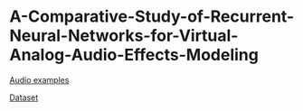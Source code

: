 # A-Comparative-Study-of-Recurrent-Neural-Networks-for-Virtual-Analog-Audio-Effects-Modeling

[Audio examples](https://stefanofasciani.com/2024/02/01/comparative-study-of-recurrent-neural-networks-for-virtual-analog-audio-effects-modeling/)

[Dataset](https://www.kaggle.com/datasets/riccardosimionato/audio-effects-datasets-vol-1)
